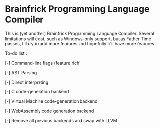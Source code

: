 # Brainfrick Programming Language Compiler 

This is (yet another) Brainfrick Programming Language Compiler. Several limitations will exist, such as Windows-only support, but as Father Time passes, I'll try to add more features and hopefully it'll have more features.

To-do list : 

[-] Command-line flags (feature rich)

[-] AST Parsing

[-] Direct interpreting

[-] C code-generation backend

[-] Virtual Machine code-generation backend

[-] WebAssembly code generation backend

[-] Remove all previous backends and swap with LLVM 